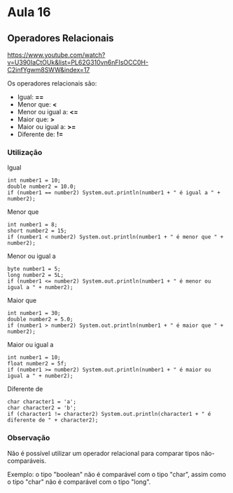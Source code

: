 # Aula 16

## Operadores Relacionais

https://www.youtube.com/watch?v=U390IaCtOUk&list=PL62G310vn6nFIsOCC0H-C2infYgwm8SWW&index=17

Os operadores relacionais são:

- Igual: **==**
- Menor que: **<**
- Menor ou igual a: **<=**
- Maior que: **>**
- Maior ou igual a: **>=**
- Diferente de: **!=**

### Utilização

Igual

```
int number1 = 10;
double number2 = 10.0;
if (number1 == number2) System.out.println(number1 + " é igual a " + number2);
```

Menor que

```
int number1 = 8;
short number2 = 15;
if (number1 < number2) System.out.println(number1 + " é menor que " + number2);
```

Menor ou igual a

```
byte number1 = 5;
long number2 = 5L;
if (number1 <= number2) System.out.println(number1 + " é menor ou igual a " + number2);
```

Maior que

```
int number1 = 30;
double number2 = 5.0;
if (number1 > number2) System.out.println(number1 + " é maior que " + number2);
```

Maior ou igual a

```
int number1 = 10;
float number2 = 5f;
if (number1 >= number2) System.out.println(number1 + " é maior ou igual a " + number2);
```

Diferente de

```
char character1 = 'a';
char character2 = 'b';
if (character1 != character2) System.out.println(character1 + " é diferente de " + character2);
```

### Observação

Não é possível utilizar um operador relacional para comparar tipos não-comparáveis.

Exemplo: o tipo "boolean" não é comparável com o tipo "char", assim como o tipo "char" não é comparável com o tipo "long".
